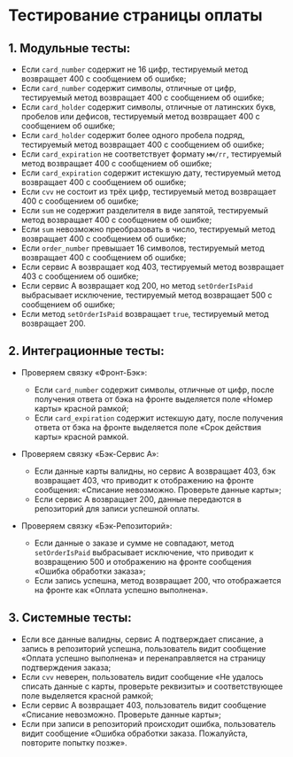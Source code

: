 # Тестирование страницы оплаты

## 1. Модульные тесты:

- Если `card_number` содержит не 16 цифр, тестируемый метод возвращает 400 с сообщением об ошибке;
- Если `card_number` содержит символы, отличные от цифр, тестируемый метод возвращает 400 с сообщением об ошибке;
- Если `card_holder` содержит символы, отличные от латинских букв, пробелов или дефисов, тестируемый метод возвращает
  400 с сообщением об ошибке;
- Если `card_holder` содержит более одного пробела подряд, тестируемый метод возвращает 400 с сообщением об ошибке;
- Если `card_expiration` не соответствует формату `мм/гг`, тестируемый метод возвращает 400 с сообщением об ошибке;
- Если `card_expiration` содержит истекшую дату, тестируемый метод возвращает 400 с сообщением об ошибке;
- Если `cvv` не состоит из трёх цифр, тестируемый метод возвращает 400 с сообщением об ошибке;
- Если `sum` не содержит разделителя в виде запятой, тестируемый метод возвращает 400 с сообщением об ошибке;
- Если `sum` невозможно преобразовать в число, тестируемый метод возвращает 400 с сообщением об ошибке;
- Если `order_number` превышает 16 символов, тестируемый метод возвращает 400 с сообщением об ошибке;
- Если сервис A возвращает код 403, тестируемый метод возвращает 403 с сообщением об ошибке;
- Если сервис A возвращает код 200, но метод `setOrderIsPaid` выбрасывает исключение, тестируемый метод возвращает 500 с
  сообщением об ошибке;
- Если метод `setOrderIsPaid` возвращает `true`, тестируемый метод возвращает 200.

## 2. Интеграционные тесты:

- Проверяем связку «Фронт-Бэк»:
    - Если `card_number` содержит символы, отличные от цифр, после получения ответа от бэка на фронте выделяется поле
      «Номер карты» красной рамкой;
    - Если `card_expiration` содержит истекшую дату, после получения ответа от бэка на фронте выделяется поле «Срок
      действия карты» красной рамкой.

- Проверяем связку «Бэк-Сервис A»:
    - Если данные карты валидны, но сервис A возвращает 403, бэк возвращает 403, что приводит к отображению на фронте
      сообщения: «Списание невозможно. Проверьте данные карты»;
    - Если сервис A возвращает 200, данные передаются в репозиторий для записи успешной оплаты.

- Проверяем связку «Бэк-Репозиторий»:
    - Если данные о заказе и сумме не совпадают, метод `setOrderIsPaid` выбрасывает исключение, что приводит к
      возвращению 500 и отображению на фронте сообщения «Ошибка обработки заказа»;
    - Если запись успешна, метод возвращает 200, что отображается на фронте как «Оплата успешно выполнена».

## 3. Системные тесты:

- Если все данные валидны, сервис A подтверждает списание, а запись в репозиторий успешна, пользователь видит сообщение
  «Оплата успешно выполнена» и перенаправляется на страницу подтверждения заказа;
- Если `cvv` неверен, пользователь видит сообщение «Не удалось списать данные с карты, проверьте реквизиты» и
  соответствующее поле выделяется красной рамкой;
- Если сервис A возвращает 403, пользователь видит сообщение «Списание невозможно. Проверьте данные карты»;
- Если при записи в репозиторий происходит ошибка, пользователь видит сообщение «Ошибка обработки заказа. Пожалуйста,
  повторите попытку позже».  

